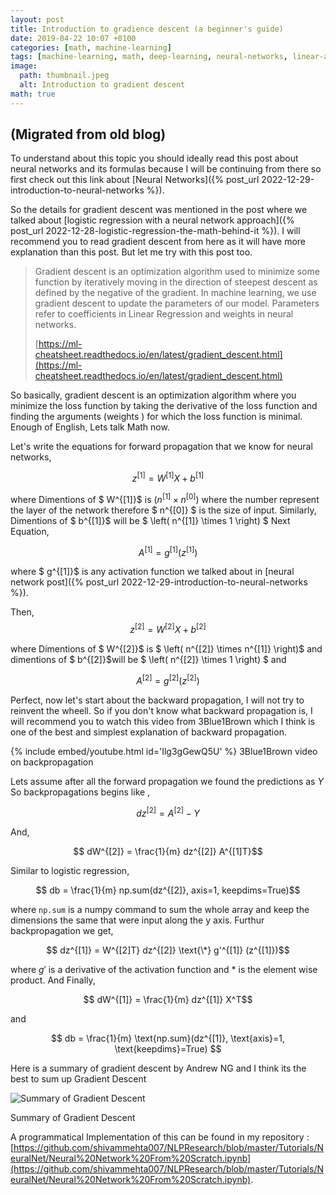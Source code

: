 ```yaml
---
layout: post
title: Introduction to gradience descent (a beginner's guide)
date: 2019-04-22 10:07 +0100
categories: [math, machine-learning]
tags: [machine-learning, math, deep-learning, neural-networks, linear-algebra, optimization]
image:
  path: thumbnail.jpeg
  alt: Introduction to gradient descent
math: true
---
```

## (Migrated from old blog)

To understand about this topic you should ideally read this post about neural networks and its formulas because I will be continuing from there so first check out this link about [Neural Networks]({% post_url 2022-12-29-introduction-to-neural-networks %}).

So the details for gradient descent was mentioned in the post where we talked about [logistic regression with a neural network approach]({% post_url 2022-12-28-logistic-regression-the-math-behind-it %}). I will recommend you to read gradient descent from here as it will have more explanation than this post. But let me try with this post too.

> Gradient descent is an optimization algorithm used to minimize some function by iteratively moving in the direction of steepest descent as defined by the negative of the gradient. In machine learning, we use gradient descent to update the parameters of our model. Parameters refer to coefficients in Linear Regression and weights in neural networks.
>
> [https://ml-cheatsheet.readthedocs.io/en/latest/gradient_descent.html](https://ml-cheatsheet.readthedocs.io/en/latest/gradient_descent.html)

So basically, gradient descent is an optimization algorithm where you minimize the loss function by taking the derivative of the loss function and finding the arguments (weights ) for which the loss function is minimal. Enough of English, Lets talk Math now.

Let's write the equations for forward propagation that we know for neural networks,

$$ z^{[1]} = W^{[1]} X + b^{[1]}$$

where Dimentions of $ W^{[1]}$ is $\left( n^{[1]} \times n^{[0]} \right)$ where the number represent the layer of the network therefore $ n^{[0]} $ is the size of input. Similarly, Dimentions of $ b^{[1]}$ will be $ \left( n^{[1]} \times 1 \right) $
Next Equation,

$$ A^{[1]} = g^{[1]}(z^{[1]})$$

where $ g^{[1]}$ is any activation function we talked about
in [neural network post]({% post_url 2022-12-29-introduction-to-neural-networks %}).

Then,
$$ z^{[2]} = W^{[2]} X + b^{[2]}$$

where Dimentions of $ W^{[2]}$ is $ \left( n^{[2]} \times n^{[1]} \right)$ and dimentions of $ b^{[2]}$will be $ \left( n^{[2]} \times 1 \right) $
and

$$ A^{[2]} = g^{[2]}(z^{[2]}) $$

Perfect, now let's start about the backward propagation, I will not try to reinvent the wheell. So if you don't know what backward propagation is, I will recommend you to watch this video from 3Blue1Brown which I think is one of the best and simplest explanation of backward propagation.

{% include embed/youtube.html id='Ilg3gGewQ5U' %}
3Blue1Brown video on backpropagation

Lets assume after all the forward propagation we found the predictions as $Y$ So backpropagations begins like ,

$$ dz^{[2]} = A^{[2]} - Y$$

And,

$$ dW^{[2]} = \frac{1}{m} dz^{[2]} A^{[1]T}$$

Similar to logistic regression,

$$ db = \frac{1}{m} np.sum(dz^{[2]}, axis=1, keepdims=True)$$

where `np.sum` is a numpy command to sum the whole array and keep the dimensions the same that were input along the y axis. Furthur backpropagation we get,

$$ dz^{[1]} = W^{[2]T} dz^{[2]} \text{\*} g'^{[1]} (z^{[1]})$$

where $g'$ is a derivative of the activation function and $*$ is the element wise product. And Finally,

$$ dW^{[1]} = \frac{1}{m} dz^{[1]} X^T$$

and

$$ db = \frac{1}{m} \text{np.sum}(dz^{[1]}, \text{axis}=1, \text{keepdims}=True) $$

Here is a summary of gradient descent by Andrew NG and I think its the best to sum up Gradient Descent

![Summary of Gradient Descent](Summary-of-Gradient-Descent.png)

Summary of Gradient Descent

A programmatical Implementation of this can be found in my repository : [https://github.com/shivammehta007/NLPResearch/blob/master/Tutorials/NeuralNet/Neural%20Network%20From%20Scratch.ipynb](https://github.com/shivammehta007/NLPResearch/blob/master/Tutorials/NeuralNet/Neural%20Network%20From%20Scratch.ipynb).
